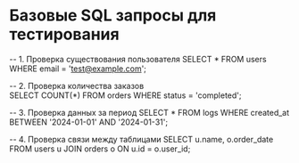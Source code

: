 # Базовые SQL запросы для тестирования

-- 1. Проверка существования пользователя
SELECT * FROM users WHERE email = 'test@example.com';

-- 2. Проверка количества заказов  
SELECT COUNT(*) FROM orders WHERE status = 'completed';

-- 3. Проверка данных за период
SELECT * FROM logs WHERE created_at BETWEEN '2024-01-01' AND '2024-01-31';

-- 4. Проверка связи между таблицами
SELECT u.name, o.order_date 
FROM users u 
JOIN orders o ON u.id = o.user_id;